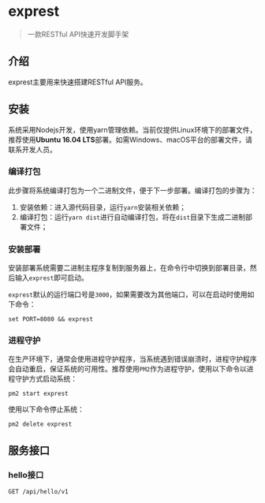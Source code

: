 # exprest

> 一款RESTful API快速开发脚手架


## 介绍

exprest主要用来快速搭建RESTful API服务。


## 安装

系统采用Nodejs开发，使用yarn管理依赖。当前仅提供Linux环境下的部署文件，推荐使用**Ubuntu 16.04 LTS**部署。如需Windows、macOS平台的部署文件，请联系开发人员。


### 编译打包

此步骤将系统编译打包为一个二进制文件，便于下一步部署。编译打包的步骤为：

1. 安装依赖：进入源代码目录，运行`yarn`安装相关依赖；
2. 编译打包：运行`yarn dist`进行自动编译打包，将在`dist`目录下生成二进制部署文件；

### 安装部署

安装部署系统需要二进制主程序复制到服务器上，在命令行中切换到部署目录，然后输入`exprest`即可启动。

`exprest`默认的运行端口号是`3000`，如果需要改为其他端口，可以在启动时使用如下命令：

```
set PORT=8080 && exprest
```

### 进程守护

在生产环境下，通常会使用进程守护程序，当系统遇到错误崩溃时，进程守护程序会自动重启，保证系统的可用性。推荐使用`PM2`作为进程守护，使用以下命令以进程守护方式启动系统：

```
pm2 start exprest
```

使用以下命令停止系统：

```
pm2 delete exprest
```


## 服务接口

### hello接口

```
GET /api/hello/v1
```
